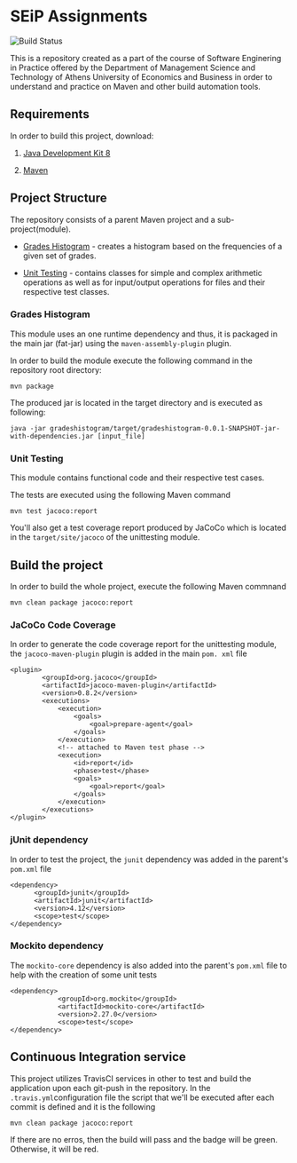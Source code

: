 # SEiP Assignments
![Build Status](https://travis-ci.com/Elviraant/seip-assignments-2020.svg?token=pzpqKfQedSgCeLFRqpFW&branch=master)

This is a repository created as a part of the course of Software Enginering in Practice offered by the Department of Management Science and Technology of Athens University of Economics and Business in order to understand and practice on Maven and other build automation tools.

## Requirements
In order to build this project, download:

1) [Java Development Kit 8](https://www.oracle.com/java/technologies/javase-jdk8-downloads.html)

2) [Maven](https://maven.apache.org/download.cgi)

## Project Structure
The repository consists of a parent Maven project and a sub-project(module).

* [Grades Histogram](gradeshistogram) - creates a histogram based on the frequencies of a given set of grades.

* [Unit Testing](unittesting) - contains classes for simple and complex arithmetic operations as well as for input/output operations for files and their respective test classes.
 
### Grades Histogram
This module uses an one runtime dependency and thus, it is packaged in the main jar (fat-jar) using the ```maven-assembly-plugin``` plugin.

In order to build the module execute the following command in the repository root directory:
```
mvn package
```

The produced jar is located in the target directory and is executed as following:
```
java -jar gradeshistogram/target/gradeshistogram-0.0.1-SNAPSHOT-jar-with-dependencies.jar [input_file]
```
### Unit Testing
This module contains functional code and their respective test cases.

The tests are executed using the following Maven command
```
mvn test jacoco:report
```

You'll also get a test coverage report produced by JaCoCo which is located in the ``` target/site/jacoco ``` of the unittesting module.  

## Build the project

In order to build the whole project, execute the following Maven commnand
```
mvn clean package jacoco:report
```

### JaCoCo Code Coverage
In order to generate the code coverage report for the unittesting module, the ```jacoco-maven-plugin``` plugin is added in the main ``` pom. xml ``` file

```
<plugin>
        <groupId>org.jacoco</groupId>
		<artifactId>jacoco-maven-plugin</artifactId>
		<version>0.8.2</version>
		<executions>
			<execution>
				<goals>
					<goal>prepare-agent</goal>
				</goals>
			</execution>
			<!-- attached to Maven test phase -->
			<execution>
				<id>report</id>
				<phase>test</phase>
				<goals>
					<goal>report</goal>
				</goals>
			</execution>
		</executions>
</plugin>
```
### jUnit dependency

In order to test the project, the ``` junit ``` dependency was added in the parent's ``` pom.xml ``` file

```
<dependency>
      <groupId>junit</groupId>
      <artifactId>junit</artifactId>
      <version>4.12</version>
      <scope>test</scope>
</dependency>
```

### Mockito dependency
The ``` mockito-core ``` dependency is also added into the parent's ``` pom.xml ``` file to help with the creation of some unit tests


```
<dependency>
            <groupId>org.mockito</groupId>
            <artifactId>mockito-core</artifactId>
            <version>2.27.0</version>
            <scope>test</scope>
</dependency>
```

## Continuous Integration service
This project utilizes TravisCI services in other to test and build the application upon each git-push in the repository. In the ``` .travis.yml ```configuration file the script that we'll be executed after each commit is defined and it is the following
``` 
mvn clean package jacoco:report
```
If there are no erros, then the build will pass and the badge will be green. Otherwise, it will be red.
